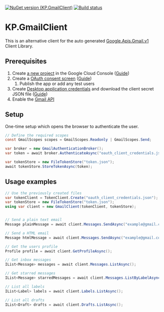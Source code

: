 [![NuGet version (KP.GmailClient)](https://img.shields.io/nuget/v/KP.GmailClient.svg?style=flat-square)](https://www.nuget.org/packages/KP.GmailClient/)
[![Build status](https://ci.appveyor.com/api/projects/status/tqv09fs3fo9a37t0?svg=true)](https://ci.appveyor.com/project/KP/gmail-api)

# KP.GmailClient
This is an alternative client for the auto generated [Google.Apis.Gmail.v1](https://www.nuget.org/packages/Google.Apis.Gmail.v1/) Client Library.

## Prerequisites
1. Create [a new project](https://console.cloud.google.com/projectcreate) in the Google Cloud Console ([Guide](https://developers.google.com/workspace/guides/create-project))
1. Create a [OAuth consent screen](https://console.cloud.google.com/apis/credentials/consent) ([Guide](https://developers.google.com/workspace/guides/create-credentials#configure_the_oauth_consent_screen))
    1. Publish the app or add any test users
1. Create [Desktop application credentials](https://console.cloud.google.com/apis/credentials/oauthclient) and download the client secret JSON file ([Guide](https://developers.google.com/workspace/guides/create-credentials#desktop))
1. Enable the [Gmail API](https://console.cloud.google.com/apis/library/gmail.googleapis.com)


## Setup
One-time setup which opens the browser to authenticate the user.

``` csharp
// Define the required scopes
const GmailScopes scopes = GmailScopes.Readonly | GmailScopes.Send;

var broker = new GmailAuthenticationBroker();
var token = await broker.AuthenticateAsync("oauth_client_credentials.json", scopes);

var tokenStore = new FileTokenStore("token.json");
await tokenStore.StoreTokenAsync(token);
```

## Usage examples
``` csharp
// Use the previously created files
var tokenClient = TokenClient.Create("oauth_client_credentials.json");
var tokenStore = new FileTokenStore("token.json");
using var client = new GmailClient(tokenClient, tokenStore);


// Send a plain text email
Message plainMessage = await client.Messages.SendAsync("example@gmail.com", "Subject", "Plain text body");

// Send a HTML email
Message htmlMessage = await client.Messages.SendAsync("example@gmail.com", "Subject", "<h1>HTML body</h1>", isBodyHtml: true);

// Get the users profile
Profile profile = await client.GetProfileAsync();

// Get inbox messages
IList<Message> messages = await client.Messages.ListAsync();

// Get starred messages
IList<Message> starredMessages = await client.Messages.ListByLabelAsync(Label.Starred);

// List all labels
IList<Label> labels = await client.Labels.ListAsync();

// List all drafts
IList<Draft> drafts = await client.Drafts.ListAsync();
```
